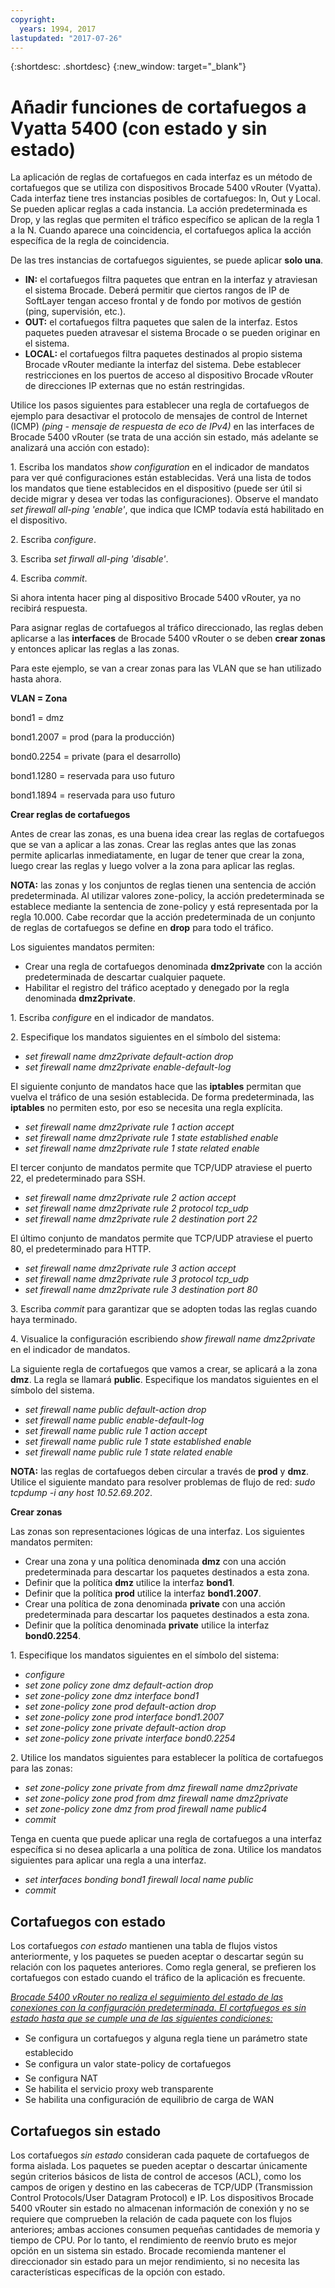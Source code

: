 ```yaml
---
copyright:
  years: 1994, 2017
lastupdated: "2017-07-26"
---
```


{:shortdesc: .shortdesc}
{:new_window: target="_blank"}

# Añadir funciones de cortafuegos a Vyatta 5400 (con estado y sin estado)

La aplicación de reglas de cortafuegos en cada interfaz es un método de cortafuegos que se utiliza con dispositivos Brocade 5400 vRouter (Vyatta). Cada interfaz tiene tres instancias posibles de cortafuegos: In, Out y Local. Se pueden aplicar reglas a cada instancia. La acción predeterminada es Drop, y las reglas que permiten el tráfico específico se aplican de la regla 1 a la N. Cuando aparece una coincidencia, el cortafuegos aplica la acción específica de la regla de coincidencia.

De las tres instancias de cortafuegos siguientes, se puede aplicar **solo una**.

* **IN:** el cortafuegos filtra paquetes que entran en la interfaz y atraviesan el sistema Brocade. Deberá permitir que ciertos rangos de IP de SoftLayer tengan acceso frontal y de fondo por motivos de gestión (ping, supervisión, etc.).
* **OUT:** el cortafuegos filtra paquetes que salen de la interfaz. Estos paquetes pueden atravesar el sistema Brocade o se pueden originar en el sistema.
* **LOCAL:** el cortafuegos filtra paquetes destinados al propio sistema Brocade vRouter mediante la interfaz del sistema. Debe establecer restricciones en los puertos de acceso al dispositivo Brocade vRouter de direcciones IP externas que no están restringidas.

Utilice los pasos siguientes para establecer una regla de cortafuegos de ejemplo para desactivar el protocolo de mensajes de control de Internet (ICMP) *(ping - mensaje de respuesta de eco de IPv4)* en las interfaces de Brocade 5400 vRouter (se trata de una acción sin estado, más adelante se analizará una acción con estado):

1\. Escriba los mandatos *show configuration* en el indicador de mandatos para ver qué configuraciones están establecidas. Verá una lista de todos los mandatos que tiene establecidos en el dispositivo (puede ser útil si decide migrar y desea ver todas las configuraciones). Observe el mandato *set firewall all-ping 'enable'*, que indica que ICMP todavía está habilitado en el dispositivo.

2\. Escriba *configure*.

3\. Escriba *set firwall all-ping 'disable'*.

4\. Escriba *commit*.

Si ahora intenta hacer ping al dispositivo Brocade 5400 vRouter, ya no recibirá respuesta.

Para asignar reglas de cortafuegos al tráfico direccionado, las reglas deben aplicarse a las **interfaces** de Brocade 5400 vRouter o se deben **crear zonas** y entonces aplicar las reglas a las zonas.

Para este ejemplo, se van a crear zonas para las VLAN que se han utilizado hasta ahora.

**VLAN = Zona**

bond1 = dmz

bond1.2007 = prod (para la producción)

bond0.2254 = private (para el desarrollo)

bond1.1280 = reservada para uso futuro

bond1.1894 = reservada para uso futuro

**Crear reglas de cortafuegos**

Antes de crear las zonas, es una buena idea crear las reglas de cortafuegos que se van a aplicar a las zonas. Crear las reglas antes que las zonas permite aplicarlas inmediatamente, en lugar de tener que crear la zona, luego crear las reglas y luego volver a la zona para aplicar las reglas.

**NOTA:** las zonas y los conjuntos de reglas tienen una sentencia de acción predeterminada. Al utilizar valores zone-policy, la acción predeterminada se establece mediante la sentencia de zone-policy y está representada por la regla 10.000. Cabe recordar que la acción predeterminada de un conjunto de reglas de cortafuegos se define en **drop** para todo el tráfico.

Los siguientes mandatos permiten:

* Crear una regla de cortafuegos denominada **dmz2private** con la acción predeterminada de descartar cualquier paquete.
* Habilitar el registro del tráfico aceptado y denegado por la regla denominada **dmz2private**.


1\. Escriba *configure* en el indicador de mandatos.

2\. Especifique los mandatos siguientes en el símbolo del sistema:

  * *set firewall name dmz2private default-action drop*
  * *set firewall name dmz2private enable-default-log*

El siguiente conjunto de mandatos hace que las **iptables** permitan que vuelva el tráfico de una sesión establecida. De forma predeterminada, las **iptables** no permiten esto, por eso se necesita una regla explícita.

  * *set firewall name dmz2private rule 1 action accept*
  * *set firewall name dmz2private rule 1 state established enable*
  * *set firewall name dmz2private rule 1 state related enable*

El tercer conjunto de mandatos permite que TCP/UDP atraviese el puerto 22, el predeterminado para SSH.

  * *set firewall name dmz2private rule 2 action accept*
  * *set firewall name dmz2private rule 2 protocol tcp_udp*
  * *set firewall name dmz2private rule 2 destination port 22*

El último conjunto de mandatos permite que TCP/UDP atraviese el puerto 80, el predeterminado para HTTP.

  * *set firewall name dmz2private rule 3 action accept*
  * *set firewall name dmz2private rule 3 protocol tcp_udp*
  * *set firewall name dmz2private rule 3 destination port 80*

3\. Escriba *commit* para garantizar que se adopten todas las reglas cuando haya terminado.

4\. Visualice la configuración escribiendo *show firewall name dmz2private* en el indicador de mandatos.

La siguiente regla de cortafuegos que vamos a crear, se aplicará a la zona **dmz**. La regla se llamará **public**. Especifique los mandatos siguientes en el símbolo del sistema.

  * *set firewall name public default-action drop*
  * *set firewall name public enable-default-log*
  * *set firewall name public rule 1 action accept*
  * *set firewall name public rule 1 state established enable*
  * *set firewall name public rule 1 state related enable*

**NOTA:** las reglas de cortafuegos deben circular a través de **prod** y **dmz**. Utilice el siguiente mandato para resolver problemas de flujo de red: *sudo tcpdump -i any host 10.52.69.202*.

**Crear zonas**

Las zonas son representaciones lógicas de una interfaz. Los siguientes mandatos permiten:

* Crear una zona y una política denominada **dmz** con una acción predeterminada para descartar los paquetes destinados a esta zona.
* Definir que la política **dmz** utilice la interfaz **bond1**.
* Definir que la política **prod** utilice la interfaz **bond1.2007**.
* Crear una política de zona denominada **private** con una acción predeterminada para descartar los paquetes destinados a esta zona.
* Definir que la política denominada **private** utilice la interfaz **bond0.2254**.

1\. Especifique los mandatos siguientes en el símbolo del sistema:

* *configure*
* *set zone policy zone dmz default-action drop*
* *set zone-policy zone dmz interface bond1*
* *set zone-policy zone prod default-action drop*
* *set zone-policy zone prod interface bond1.2007*
* *set zone-policy zone private default-action drop*
* *set zone-policy zone private interface bond0.2254*

2\. Utilice los mandatos siguientes para establecer la política de cortafuegos para las zonas:

* *set zone-policy zone private from dmz firewall name dmz2private*
* *set zone-policy zone prod from dmz firewall name dmz2private*
* *set zone-policy zone dmz from prod firewall name public4*
* *commit*

Tenga en cuenta que puede aplicar una regla de cortafuegos a una interfaz específica si no desea aplicarla a una política de zona. Utilice los mandatos siguientes para aplicar una regla a una interfaz.

* *set interfaces bonding bond1 firewall local name public*
* *commit*

## Cortafuegos con estado

Los cortafuegos *con estado* mantienen una tabla de flujos vistos anteriormente, y los paquetes se pueden aceptar o descartar según su relación con los paquetes anteriores. Como regla general, se prefieren los cortafuegos con estado cuando el tráfico de la aplicación es frecuente. 

<span style="text-decoration: underline">*Brocade 5400 vRouter no realiza el seguimiento del estado de las conexiones con la configuración predeterminada. El cortafuegos es sin estado hasta que se cumple una de las siguientes condiciones:*</span>

* Se configura un cortafuegos y alguna regla tiene un parámetro state establecido
* Se configura un valor state-policy de cortafuegos
* Se configura NAT
* Se habilita el servicio proxy web transparente
* Se habilita una configuración de equilibrio de carga de WAN

## Cortafuegos sin estado

Los cortafuegos *sin estado* consideran cada paquete de cortafuegos de forma aislada. Los paquetes se pueden aceptar o descartar únicamente según criterios básicos de lista de control de accesos (ACL), como los campos de origen y destino en las cabeceras de TCP/UDP (Transmission Control Protocols/User Datagram Protocol) e IP. Los dispositivos Brocade 5400 vRouter sin estado no almacenan información de conexión y no se requiere que comprueben la relación de cada paquete con los flujos anteriores; ambas acciones consumen pequeñas cantidades de memoria y tiempo de CPU. Por lo tanto, el rendimiento de reenvío bruto es mejor opción en un sistema sin estado. Brocade recomienda mantener el direccionador sin estado para un mejor rendimiento, si no necesita las características específicas de la opción con estado.
